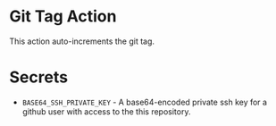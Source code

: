 # Git Tag Action

This action auto-increments the git tag.

# Secrets

- `BASE64_SSH_PRIVATE_KEY` - A base64-encoded private ssh key for a github user with access to the this repository.
